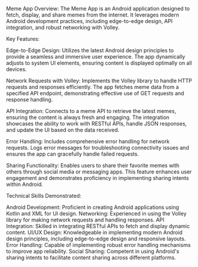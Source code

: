 Meme App
Overview:
The Meme App is an Android application designed to fetch, display, and share memes from the internet. It leverages modern Android development practices, including edge-to-edge design, API integration, and robust networking with Volley.

Key Features:

Edge-to-Edge Design: Utilizes the latest Android design principles to provide a seamless and immersive user experience. The app dynamically adjusts to system UI elements, ensuring content is displayed optimally on all devices.

Network Requests with Volley: Implements the Volley library to handle HTTP requests and responses efficiently. The app fetches meme data from a specified API endpoint, demonstrating effective use of GET requests and response handling.

API Integration: Connects to a meme API to retrieve the latest memes, ensuring the content is always fresh and engaging. The integration showcases the ability to work with RESTful APIs, handle JSON responses, and update the UI based on the data received.

Error Handling: Includes comprehensive error handling for network requests. Logs error messages for troubleshooting connectivity issues and ensures the app can gracefully handle failed requests.

Sharing Functionality: Enables users to share their favorite memes with others through social media or messaging apps. This feature enhances user engagement and demonstrates proficiency in implementing sharing intents within Android.

Technical Skills Demonstrated:

Android Development: Proficient in creating Android applications using Kotlin and XML for UI design.
Networking: Experienced in using the Volley library for making network requests and handling responses.
API Integration: Skilled in integrating RESTful APIs to fetch and display dynamic content.
UI/UX Design: Knowledgeable in implementing modern Android design principles, including edge-to-edge design and responsive layouts.
Error Handling: Capable of implementing robust error handling mechanisms to improve app reliability.
Social Sharing: Competent in using Android's sharing intents to facilitate content sharing across different platforms.
